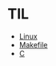 # TIL
- [Linux](https://github.com/gemstoneyang/TIL/blob/main/Linux.md)
- [Makefile](https://github.com/gemstoneyang/TIL/blob/main/makefile.md)
- [C](https://github.com/gemstoneyang/TIL/blob/main/C.md)
